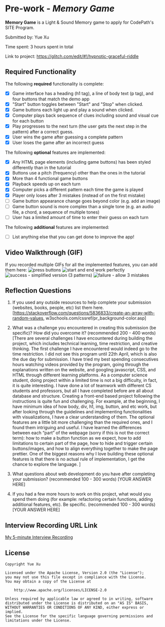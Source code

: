 # Pre-work - *Memory Game*

**Memory Game** is a Light & Sound Memory game to apply for CodePath's SITE Program. 

Submitted by: Yue Xu

Time spent: 3 hours spent in total

Link to project: https://glitch.com/edit/#!/hypnotic-graceful-riddle

## Required Functionality

The following **required** functionality is complete:

* [x] Game interface has a heading (h1 tag), a line of body text (p tag), and four buttons that match the demo app
* [x] "Start" button toggles between "Start" and "Stop" when clicked. 
* [x] Game buttons each light up and play a sound when clicked. 
* [x] Computer plays back sequence of clues including sound and visual cue for each button
* [x] Play progresses to the next turn (the user gets the next step in the pattern) after a correct guess. 
* [x] User wins the game after guessing a complete pattern
* [x] User loses the game after an incorrect guess

The following **optional** features are implemented:

* [x] Any HTML page elements (including game buttons) has been styled differently than in the tutorial
* [x] Buttons use a pitch (frequency) other than the ones in the tutorial
* [x] More than 4 functional game buttons
* [x] Playback speeds up on each turn
* [x] Computer picks a different pattern each time the game is played
* [x] Player only loses after 3 mistakes (instead of on the first mistake)
* [ ] Game button appearance change goes beyond color (e.g. add an image)
* [ ] Game button sound is more complex than a single tone (e.g. an audio file, a chord, a sequence of multiple tones)
* [ ] User has a limited amount of time to enter their guess on each turn

The following **additional** features are implemented:

- [ ] List anything else that you can get done to improve the app!

## Video Walkthrough (GIF)

If you recorded multiple GIFs for all the implemented features, you can add them here:
![press buttons](http://g.recordit.co/J7TIjx5t9e.gif)
![start and end work perfectly](http://g.recordit.co/kJzaMUMmeV.gif)
![success - simplified version (3 patterns)](http://g.recordit.co/7w9QpVFHHQ.gif)
![failure - allow 3 mistakes](http://g.recordit.co/AsRDkCYvB7.gif)

## Reflection Questions
1. If you used any outside resources to help complete your submission (websites, books, people, etc) list them here. 
[https://stackoverflow.com/questions/5836833/create-an-array-with-random-values, w3schools.com/cssref/pr_background-color.asp]

2. What was a challenge you encountered in creating this submission (be specific)? How did you overcome it? (recommended 200 - 400 words) 
[There are several challenges I have encountered during building the project, which includes technical learning, time restriction, and creative thinking. The first challenge I have encountered would indeed go to the time restriction. I did not see this program until 22th April, which is also the due day for submission. I have tried my best spending consecutives hours watching videos provided by the program, going through the explanations written on the website, and googling javascript, CSS, and HTML through different learning platforms. As a computer science student, doing project within a limited time is not a big difficulty, in fact, it is quite interesting. I have done a lot of teamwork with different CS students and professors, but all I have completed before are all about database and structure. Creating a front-end based project following the instructions is quite fun and challenging. For example, at the beginning, I have minimum idea of how body, div, h1, img, button, and etc work, but after looking through the guidelines and implementing functionalities with visualizations, I have a clear understanding of them. The optional features are a little bit more challenging than the required ones, and I found them intriguing and useful. I have learned the differences between each “part” of the webpage (sorry if this is not the correct term): how to make a button function as we expect, how to add limitations to certain part of the page, how to hide and trigger certain buttons/images, and how to align everything together to make the page prettier. One of the biggest reasons why I love building these optional features is that there is no actual rule of implementation, I get the chance to explore the language. ]

3. What questions about web development do you have after completing your submission? (recommended 100 - 300 words) 
[YOUR ANSWER HERE]

4. If you had a few more hours to work on this project, what would you spend them doing (for example: refactoring certain functions, adding additional features, etc). Be specific. (recommended 100 - 300 words) 
[YOUR ANSWER HERE]



## Interview Recording URL Link

[My 5-minute Interview Recording](your-link-here)


## License

    Copyright Yue Xu

    Licensed under the Apache License, Version 2.0 (the "License");
    you may not use this file except in compliance with the License.
    You may obtain a copy of the License at

        http://www.apache.org/licenses/LICENSE-2.0

    Unless required by applicable law or agreed to in writing, software
    distributed under the License is distributed on an "AS IS" BASIS,
    WITHOUT WARRANTIES OR CONDITIONS OF ANY KIND, either express or implied.
    See the License for the specific language governing permissions and
    limitations under the License.
